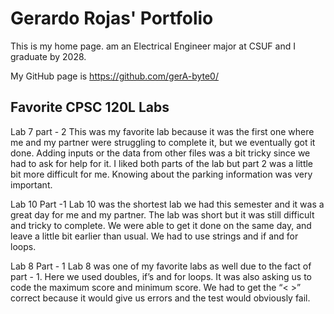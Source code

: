 
# Gerardo Rojas' Portfolio

This is my home page. am an Electrical Engineer major at CSUF and I graduate by 2028.

My GitHub page is https://github.com/gerA-byte0/

## Favorite CPSC 120L Labs

Lab 7 part - 2
This was my favorite lab because it was the first one where me and my partner were struggling to complete it, but we eventually got it done. Adding inputs or the data from other files was a bit tricky since we had to ask for help for it. I liked both parts of the lab but part 2 was a little bit more difficult for me. Knowing about the parking information was very important.

Lab 10 Part -1
Lab 10 was the shortest lab we had this semester and it was a great day for me and my partner. The lab was short but it was still difficult and tricky to complete. We were able to get it done on the same day, and leave a little bit earlier than usual. We had to use strings and if and for loops.

Lab 8 Part - 1
Lab 8 was one of my favorite labs as well due to the fact of part - 1. Here we used doubles, if’s and for loops. It was also asking us to code the maximum score and minimum score. We had to get the “< >” correct because it would give us errors and the test would obviously fail.
